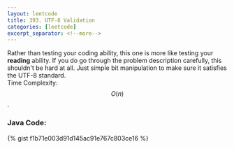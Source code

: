 ```yaml
---
layout: leetcode
title: 393. UTF-8 Validation
categories: [leetcode]
excerpt_separator: <!--more-->
---
```

Rather than testing your coding ability, this one is more like testing your **reading** ability. If you do go through the problem description carefully, this shouldn't be hard at all. Just simple bit manipulation to make sure it satisfies the UTF-8 standard.  
Time Complexity: $$O(n)$$. 
<!--more-->

### Java Code:
{% gist f1b71e003d91d145ac91e767c803ce16 %}
<div
  class="fb-like"
  data-share="true"
  data-width="450"
  data-show-faces="true">
</div>
<div class="fb-comments" data-href="https://tyge318.github.io/{{page.title}}/" data-numposts="10"></div>
